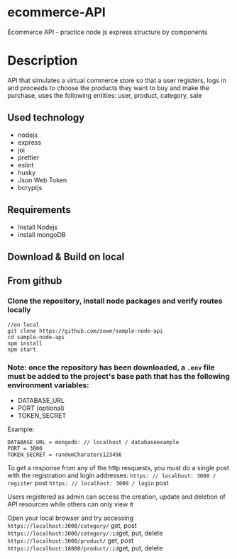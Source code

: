 # ecommerce-API
Ecommerce API - practice node js express structure by components

# Description
API that simulates a virtual commerce store so that a user registers, logs in and proceeds to choose the products they want to buy and make the purchase, uses the following entities: user, product, category, sale

## Used technology
- nodejs
- express
- joi
- prettier
- eslint
- husky
- Json Web Token
- bcryptjs

## Requirements
- Install Nodejs
- install mongoDB
## Download & Build on local

## From github
### Clone the repository, install node packages  and verify routes locally

``` 
//on local
git clone https://github.com/zowe/sample-node-api
cd sample-node-api
npm install
npm start
```
### Note: once the repository has been downloaded, a `.env` file must be added to the project's base path that has the following environment variables:
- DATABASE_URL
- PORT (optional)
- TOKEN_SECRET

Example:
```
DATABASE_URL = mongodb: // localhost / databaseexample
PORT = 3000
TOKEN_SECRET = randomCharaters123456
```

To get a response from any of the http resquests, you must do a single post with the registration and login addresses:
`https: // localhost: 3000 / register` post
`https: // localhost: 3000 / login` post

Users registered as admin can access the creation, update and deletion of API resources while others can only view it

Open your local browser and try accessing
`https://localhost:3000/category/` get, post
`https://localhost:3000/category/:id`get, put, delete
`https://localhost:3000/product/` get, post
`https://localhost:18000/product/:id`get, put, delete 

